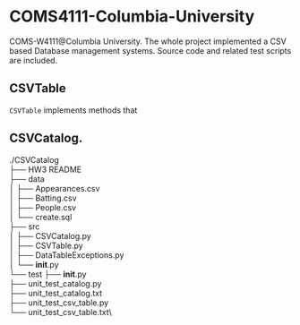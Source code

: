 # COMS4111-Columbia-University
COMS-W4111@Columbia University. The whole project implemented a CSV based Database management systems. Source code and related test scripts are included.

## CSVTable


`CSVTable` implements methods that 

## CSVCatalog.

./CSVCatalog\
├── HW3 README\
├── data\
│   ├── Appearances.csv\
│   ├── Batting.csv\
│   ├── People.csv\
│   └── create.sql\
├── src\
│   ├── CSVCatalog.py\
│   ├── CSVTable.py\
│   ├── DataTableExceptions.py\
│   └── __init__.py\
└── test
    ├── __init__.py\
    ├── unit_test_catalog.py\
    ├── unit_test_catalog.txt\
    ├── unit_test_csv_table.py\
    └── unit_test_csv_table.txt\
